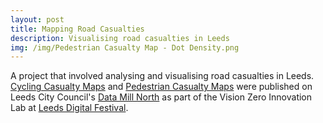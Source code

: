 ```yaml
---
layout: post
title: Mapping Road Casualties
description: Visualising road casualties in Leeds
img: /img/Pedestrian Casualty Map - Dot Density.png
---
```


A project that involved analysing and visualising road casualties in Leeds. <a href="https://datamillnorth.org/products/cycling-casualty-map/">Cycling Casualty Maps</a> and <a href="https://datamillnorth.org/products/pedestrian-casualty-map/">Pedestrian Casualty Maps</a> were published on Leeds City Council's <a href="https://datamillnorth.org/">Data Mill North</a> as part of the Vision Zero Innovation Lab at <a href="https://leedsdigitalfestival.org/">Leeds Digital Festival</a>.

<div class="col">
	<img class="col" src="{{ site.baseurl }}/img/Cycling Casualty Map - Dot Density II.png" alt="" title=""/>
</div>
<br>
<div class="col">
	<img class="col" src="{{ site.baseurl }}/img/Pedestrian Casualty Map - Dot Density II.png" alt="" title=""/>
</div>
